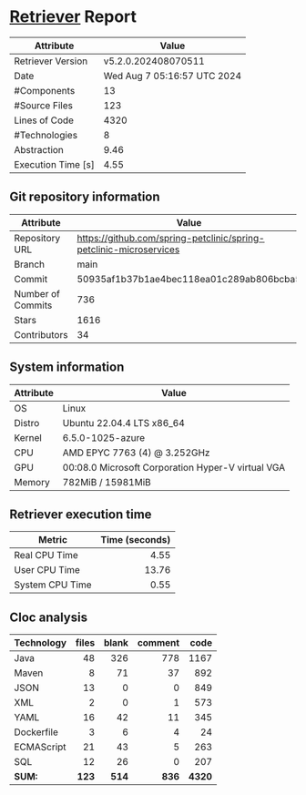 # [Retriever](https://github.com/PalladioSimulator/Palladio-ReverseEngineering-Retriever) Report
| Attribute          | Value |
| ------------------ | ----- |
| Retriever Version  | v5.2.0.202408070511 |
| Date               | Wed Aug  7 05:16:57 UTC 2024 |
| #Components        | 13 |
| #Source Files      | 123 |
| Lines of Code      | 4320 |
| #Technologies      | 8 |
| Abstraction        | 9.46 |
| Execution Time [s] | 4.55 |

## Git repository information
|      Attribute    | Value |
| ----------------- | ----- |
| Repository URL    | https://github.com/spring-petclinic/spring-petclinic-microservices |
| Branch            | main |
| Commit            | 50935af1b37b1ae4bec118ea01c289ab806bcba5 |
| Number of Commits | 736 |
| Stars             | 1616 |
| Contributors      | 34 |


## System information
| Attribute | Value |
| --------- | ----- |
| OS | Linux  |
| Distro | Ubuntu 22.04.4 LTS x86_64  |
| Kernel | 6.5.0-1025-azure  |
| CPU | AMD EPYC 7763 (4) @ 3.252GHz  |
| GPU | 00:08.0 Microsoft Corporation Hyper-V virtual VGA  |
| Memory | 782MiB / 15981MiB  |

## Retriever execution time
| Metric | Time (seconds) |
| --- | ---: |
| Real CPU Time | 4.55 |
| User CPU Time | 13.76 |
| System CPU Time | 0.55 |
<!--
Explainations:
- __Real CPU Time__: actual time the command has run (can be less than total time spent in user and system mode for multi-threaded processes)
- __User CPU Time__: time the command has spent running in user mode
- __System CPU Time__: time the command has spent running in system or kernel mode
-->

## Cloc analysis

<!-- github.com/AlDanial/cloc v 1.90  T=0.42 s (361.3 files/s, 61729.8 lines/s) -->

|Technology|files|blank|comment|code|
|:-------|-------:|-------:|-------:|-------:|
|Java|48|326|778|1167|
|Maven|8|71|37|892|
|JSON|13|0|0|849|
|XML|2|0|1|573|
|YAML|16|42|11|345|
|Dockerfile|3|6|4|24|
|ECMAScript|21|43|5|263|
|SQL|12|26|0|207|
|**SUM:**|**123**|**514**|**836**|**4320**|
